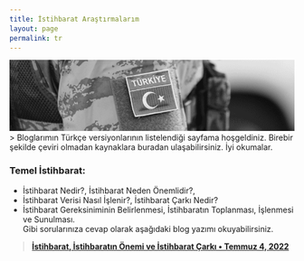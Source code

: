 ```yaml
---
title: İstihbarat Araştırmalarım
layout: page
permalink: tr
---
```


<img src="/images/turkish_flag.png">
> Bloglarımın Türkçe versiyonlarının listelendiği sayfama hoşgeldiniz. Birebir şekilde çeviri olmadan kaynaklara buradan ulaşabilirsiniz. İyi okumalar.

### Temel İstihbarat:
* İstihbarat Nedir?, İstihbarat Neden Önemlidir?, 
* İstihbarat Verisi Nasıl İşlenir?, İstihbarat Çarkı Nedir?
* İstihbarat Gereksiniminin Belirlenmesi, İstihbaratın Toplanması, İşlenmesi ve Sunulması.<br>
Gibi sorularınıza cevap olarak aşağıdaki blog yazımı okuyabilirsiniz.<br>
> <b>[İstihbarat, İstihbaratın Önemi ve İstihbarat Çarkı • Temmuz 4, 2022 ](https://ergin.dev/tr/istihbarat/)</b>
